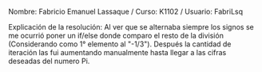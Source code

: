 Nombre: Fabricio Emanuel Lassaque / Curso: K1102 / Usuario: FabriLsq

Explicación de la resolución: Al ver que se alternaba siempre los signos se me ocurrió poner un if/else donde comparo el resto de la división (Considerando como 1° elemento al "-1/3"). Después la cantidad de iteración las fui aumentando manualmente hasta llegar a las cifras deseadas del numero Pi. 
